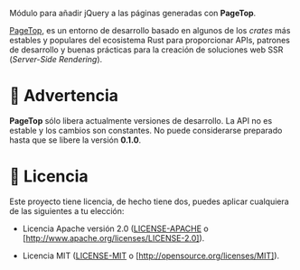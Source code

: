 Módulo para añadir jQuery a las páginas generadas con **PageTop**.

[PageTop](https://github.com/manuelcillero/pagetop/tree/main/pagetop), es un entorno de desarrollo
basado en algunos de los *crates* más estables y populares del ecosistema Rust para proporcionar
APIs, patrones de desarrollo y buenas prácticas para la creación de soluciones web SSR (*Server-Side
Rendering*).


# 🚧 Advertencia

**PageTop** sólo libera actualmente versiones de desarrollo. La API no es estable y los cambios son
constantes. No puede considerarse preparado hasta que se libere la versión **0.1.0**.


# 📜 Licencia

Este proyecto tiene licencia, de hecho tiene dos, puedes aplicar cualquiera de las siguientes a tu
elección:

* Licencia Apache versión 2.0
  ([LICENSE-APACHE](https://github.com/manuelcillero/pagetop/blob/main/LICENSE-APACHE) o
  [http://www.apache.org/licenses/LICENSE-2.0]).

* Licencia MIT
  ([LICENSE-MIT](https://github.com/manuelcillero/pagetop/blob/main/LICENSE-MIT) o
  [http://opensource.org/licenses/MIT]).
